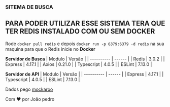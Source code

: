 ### SITEMA DE BUSCA

## PARA PODER UTILIZAR ESSE SISTEMA TERA QUE TER REDIS INSTALADO COM OU SEM DOCKER

Rode `docker pull redis` e depois `docker run -p 6379:6379 -d redis` na sua maquina para que o Redis inicie no **Docker**

**Servidor de Busca**
| Modulo | Versão |
| ---------- | ------ |
| Redis | 3.0.2 |
| Express | 4.17.1 |
| Axios | 0.21.0 |
| Typescript | 4.0.5 |
| ESLint | 7.13.0 |

**Servidor de API**
| Modulo | Versão |
| ---------- | ------ |
| Express | 4.17.1 |
| Typescript | 4.0.5 |
| ESLint | 7.13.0 |

Dados pego [mockaroo](https://mockaroo.com/)

Com :heart: por João pedro
